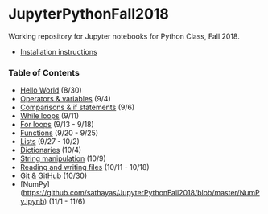 # JupyterPythonFall2018

Working repository for Jupyter notebooks for Python Class, Fall 2018.

- [Installation instructions](https://github.com/sathayas/JupyterPythonFall2018/blob/master/Installation.ipynb)

### Table of Contents
- [Hello World](https://github.com/sathayas/JupyterPythonFall2018/blob/master/HelloWorld.ipynb) (8/30)
- [Operators & variables](https://github.com/sathayas/JupyterPythonFall2018/blob/master/Operators.ipynb) (9/4)
- [Comparisons & if statements](https://github.com/sathayas/JupyterPythonFall2018/blob/master/If.ipynb) (9/6)
- [While loops](https://github.com/sathayas/JupyterPythonFall2018/blob/master/While.ipynb) (9/11)
- [For loops](https://github.com/sathayas/JupyterPythonFall2018/blob/master/For.ipynb) (9/13 - 9/18)
- [Functions](https://github.com/sathayas/JupyterPythonFall2018/blob/master/Function.ipynb) (9/20 - 9/25)
- [Lists](https://github.com/sathayas/JupyterPythonFall2018/blob/master/List.ipynb) (9/27 - 10/2)
- [Dictionaries](https://github.com/sathayas/JupyterPythonFall2018/blob/master/Dictionary.ipynb) (10/4)
- [String manipulation](https://github.com/sathayas/JupyterPythonFall2018/blob/master/String.ipynb) (10/9)
- [Reading and writing files](https://github.com/sathayas/JupyterPythonFall2018/blob/master/File.ipynb) (10/11 - 10/18)
- [Git & GitHub](https://github.com/sathayas/JupyterPythonFall2018/blob/master/Git.ipynb) (10/30)
- [NumPy] (https://github.com/sathayas/JupyterPythonFall2018/blob/master/NumPy.ipynb) (11/1 - 11/6)
